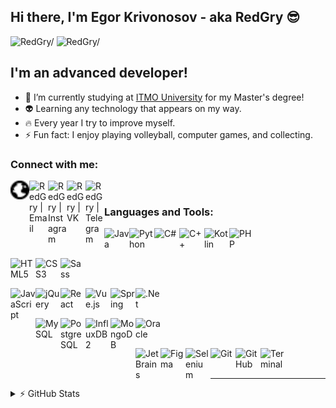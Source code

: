## Hi there, I'm Egor Krivonosov - aka RedGry 😎
<p align="left"> 
  <img src=https://komarev.com/ghpvc/?username=RedGry&color=C70039&label=PROFILE+VIEWS alt=RedGry/> 
  <img src=https://badges.pufler.dev/years/redgry alt=RedGry/> 
</p>



## I'm an advanced developer!

- 🔭 I’m currently studying at [ITMO University][itmo] for my Master's degree!
- 👽 Learning any technology that appears on my way.
- 🔥 Every year I try to improve myself.
- ⚡ Fun fact: I enjoy playing volleyball, computer games, and collecting.

### Connect with me:

[<img align="left" alt="RedGry | WebSite"   width="30px" src="https://raw.githubusercontent.com/iconic/open-iconic/master/svg/globe.svg" />][website]
[<img align="left" alt="RedGry | Email"     width="30px" src="https://cdn.jsdelivr.net/npm/simple-icons@6.9.0/icons/maildotru.svg" />][email]
[<img align="left" alt="RedGry | Instagram" width="30px" src="https://cdn.jsdelivr.net/npm/simple-icons@6.9.0/icons/instagram.svg" />][instagram]
[<img align="left" alt="RedGry | VK"        width="30px" src="https://cdn.jsdelivr.net/npm/simple-icons@6.9.0/icons/vk.svg" />][vk]
[<img align="left" alt="RedGry | Telegram"  width="30px" src="https://cdn.jsdelivr.net/npm/simple-icons@6.9.0/icons/telegram.svg" />][tg]

<br />

### Languages and Tools:

[<img align="left" alt="Java"    width="40px" src="https://cdn.jsdelivr.net/gh/devicons/devicon/icons/java/java-original-wordmark.svg" />][java]
[<img align="left" alt="Python"  width="40px" src="https://cdn.jsdelivr.net/gh/devicons/devicon/icons/python/python-original-wordmark.svg" />][python]
[<img align="left" alt="C#"     width="40px" src="https://cdn.jsdelivr.net/gh/devicons/devicon/icons/csharp/csharp-original.svg" />][csharp]
[<img align="left" alt="C++"     width="40px" src="https://cdn.jsdelivr.net/gh/devicons/devicon/icons/cplusplus/cplusplus-original.svg" />][cplusplus]
[<img align="left" alt="Kotlin"  width="40px" src="https://cdn.jsdelivr.net/gh/devicons/devicon/icons/kotlin/kotlin-original-wordmark.svg" />][kotlin]
[<img align="left" alt="PHP"     width="40px" src="https://cdn.jsdelivr.net/gh/devicons/devicon/icons/php/php-original.svg" />][php]

<br/><br/>

<img align="left" alt="HTML5"   width="40px" src="https://cdn.jsdelivr.net/gh/devicons/devicon/icons/html5/html5-original-wordmark.svg" />
<img align="left" alt="CSS3"    width="40px" src="https://cdn.jsdelivr.net/gh/devicons/devicon/icons/css3/css3-original-wordmark.svg" />
<img align="left" alt="Sass"    width="40px" src="https://cdn.jsdelivr.net/gh/devicons/devicon/icons/sass/sass-original.svg" />

<br /><br />

<img align="left" alt="JavaScript"  width="40px" src="https://cdn.jsdelivr.net/gh/devicons/devicon/icons/javascript/javascript-original.svg" />
<img align="left" alt="jQuery"      width="40px" src="https://cdn.jsdelivr.net/gh/devicons/devicon/icons/jquery/jquery-original-wordmark.svg" />
<img align="left" alt="React"       width="40px" src="https://cdn.jsdelivr.net/gh/devicons/devicon/icons/react/react-original-wordmark.svg" />
<img align="left" alt="Vue.js"      width="40px" src="https://cdn.jsdelivr.net/gh/devicons/devicon/icons/vuejs/vuejs-original-wordmark.svg" />
<img align="left" alt="Spring"      width="40px" src="https://cdn.jsdelivr.net/gh/devicons/devicon/icons/spring/spring-original.svg" />
<img align="left" alt=".Net"        width="40px" src="https://cdn.jsdelivr.net/gh/devicons/devicon/icons/dotnetcore/dotnetcore-original.svg" />

<br /><br />

<img align="left" alt="MySQL"       width="40px" src="https://cdn.jsdelivr.net/gh/devicons/devicon/icons/mysql/mysql-original-wordmark.svg" />
<img align="left" alt="PostgreSQL"  width="40px" src="https://cdn.jsdelivr.net/gh/devicons/devicon/icons/postgresql/postgresql-original-wordmark.svg" />
<img align="left" alt="InfluxDB 2"  width="40px" src="https://api.iconify.design/devicon/influxdb.svg" />
<img align="left" alt="MongoDB"     width="40px" src="https://cdn.jsdelivr.net/gh/devicons/devicon/icons/mongodb/mongodb-original-wordmark.svg" />
<img align="left" alt="Oracle"      width="40px" src="https://cdn.jsdelivr.net/gh/devicons/devicon/icons/oracle/oracle-original.svg" />

<br /><br />

<img align="left" alt="JetBrains"   width="40px" src="https://cdn.jsdelivr.net/gh/devicons/devicon/icons/jetbrains/jetbrains-original.svg" />
<img align="left" alt="Figma"       width="40px" src="https://cdn.jsdelivr.net/gh/devicons/devicon/icons/figma/figma-original.svg" />
<img align="left" alt="Selenium"    width="40px" src="https://cdn.jsdelivr.net/gh/devicons/devicon/icons/selenium/selenium-original.svg" />
<img align="left" alt="Git"         width="40px" src="https://cdn.jsdelivr.net/gh/devicons/devicon/icons/git/git-original-wordmark.svg" />
<img align="left" alt="GitHub"      width="40px" src="https://cdn.jsdelivr.net/gh/devicons/devicon/icons/github/github-original-wordmark.svg" />
<img align="left" alt="Terminal"    width="40px" src="https://cdn.jsdelivr.net/gh/devicons/devicon/icons/bash/bash-original.svg" />

<br />
<br />

---

<details>
  <summary>⚡ GitHub Stats</summary>
  <img align="left" alt="RedGry's GitHub Stats" src="https://github-readme-stats.vercel.app/api?username=redgry&show_icons=true&theme=dracula&rank_icon=github" />
</details>

<!-- Links to my pages -->
[website]: https://vk.com/egoredgry
[email]: mailto:egor_redgry@vk.com
[instagram]: https://www.instagram.com/egor_redgry/
[vk]: https://vk.com/egor_redgry
[tg]: https://t.me/redgry
[itmo]: https://itmo.ru

<!-- Links to tools and languages -->
[java]: https://www.java.com/
[python]: https://www.python.org/
[kotlin]: https://kotlinlang.org/
[cplusplus]: https://cplusplus.com/
[csharp]: https://learn.microsoft.com/en-us/dotnet/csharp/
[php]: https://www.php.net/
